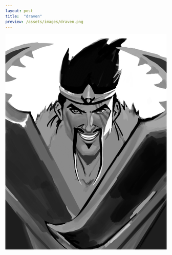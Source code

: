 ```yaml
---
layout: post
title:  "draven"
preview: /assets/images/draven.png
---
```


![draven](/assets/images/draven.png)
